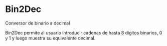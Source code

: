 # Bin2Dec
Conversor de binario a decimal

Bin2Dec permite al usuario introducir cadenas de hasta 8 dígitos binarios, 0 y 1 y luego muestra su equivalente decimal.
